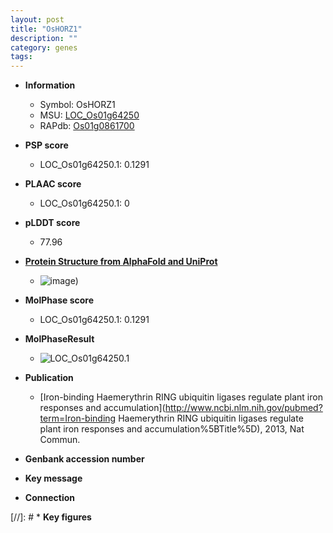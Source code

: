 ```yaml
---
layout: post
title: "OsHORZ1"
description: ""
category: genes
tags: 
---
```


* **Information**  
    + Symbol: OsHORZ1  
    + MSU: [LOC_Os01g64250](http://rice.plantbiology.msu.edu/cgi-bin/ORF_infopage.cgi?orf=LOC_Os01g64250)  
    + RAPdb: [Os01g0861700](http://rapdb.dna.affrc.go.jp/viewer/gbrowse_details/irgsp1?name=Os01g0861700)  

* **PSP score**  
    + LOC_Os01g64250.1: 0.1291 

* **PLAAC score**  
    + LOC_Os01g64250.1: 0 

* **pLDDT score**
    + 77.96

* **[Protein Structure from AlphaFold and UniProt](https://www.uniprot.org/uniprotkb/A2ZZT5/entry#structure)**
    + ![image](https://ricepsp.github.io/images/A/AF-A2ZZT5-F1.png))

* **MolPhase score**
    + LOC_Os01g64250.1: 0.1291

* **MolPhaseResult**
    + ![LOC_Os01g64250.1](https://ricepsp.github.io/pictures/LOC_Os01g/LOC_Os01g64250.1.png)

* **Publication**  
    + [Iron-binding Haemerythrin RING ubiquitin ligases regulate plant iron responses and accumulation](http://www.ncbi.nlm.nih.gov/pubmed?term=Iron-binding Haemerythrin RING ubiquitin ligases regulate plant iron responses and accumulation%5BTitle%5D), 2013, Nat Commun.

* **Genbank accession number**  

* **Key message**  

* **Connection**  

[//]: # * **Key figures**  


